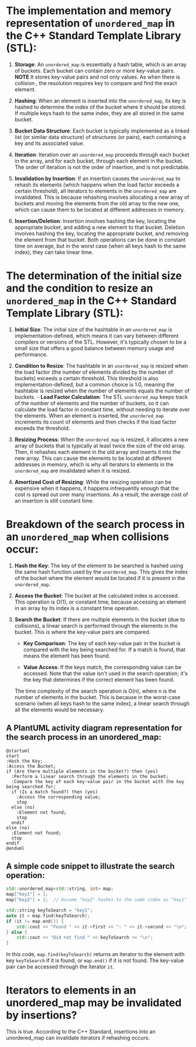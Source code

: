 # The implementation and memory representation of `unordered_map` in the C++ Standard Template Library (STL):

1. **Storage**: An `unordered_map` is essentially a hash table, which is an array of buckets.
   Each bucket can contain zero or more key-value pairs.
   **NOTE** It stores key-value pairs and not only values. As when there is collision , the resolution requires key to compare and find the exact element.

2. **Hashing**: When an element is inserted into the `unordered_map`, its key is hashed to determine the index of the bucket where it should be stored.
   If multiple keys hash to the same index, they are all stored in the same bucket.

3. **Bucket Data Structure**: Each bucket is typically implemented as a linked list (or similar data structure) of structures (or pairs), each containing a key and its associated value.

4. **Iteration**: Iteration over an `unordered_map` proceeds through each bucket in the array, and for each bucket, through each element in the bucket.
   The order of iteration is not the order of insertion, and is not predictable.

5. **Invalidation by Insertion**: If an insertion causes the `unordered_map` to rehash its elements (which happens when the load factor exceeds a certain threshold), all iterators to elements in the `unordered_map` are invalidated.
   This is because rehashing involves allocating a new array of buckets and moving the elements from the old array to the new one, which can cause them to be located at different addresses in memory.

6. **Insertion/Deletion**: Insertion involves hashing the key, locating the appropriate bucket, and adding a new element to that bucket.
   Deletion involves hashing the key, locating the appropriate bucket, and removing the element from that bucket.
   Both operations can be done in constant time on average, but in the worst case (when all keys hash to the same index), they can take linear time.

# The determination of the initial size and the condition to resize an `unordered_map` in the C++ Standard Template Library (STL):

1. **Initial Size**: The initial size of the hashtable in an `unordered_map` is implementation-defined, which means it can vary between different compilers or versions of the STL.
   However, it's typically chosen to be a small size that offers a good balance between memory usage and performance.

2. **Condition to Resize**: The hashtable in an `unordered_map` is resized when the load factor (the number of elements divided by the number of buckets) exceeds a certain threshold.
   This threshold is also implementation-defined, but a common choice is 1.0, meaning the hashtable is resized when the number of elements equals the number of buckets.
       - **Load Factor Calculation**: The STL `unordered_map` keeps track of the number of elements and the number of buckets, so it can calculate the load factor in constant time, without needing to iterate over the elements.
         When an element is inserted, the `unordered_map` increments its count of elements and then checks if the load factor exceeds the threshold.

3. **Resizing Process**: When the `unordered_map` is resized, it allocates a new array of buckets that is typically at least twice the size of the old array.
   Then, it rehashes each element in the old array and inserts it into the new array.
   This can cause the elements to be located at different addresses in memory, which is why all iterators to elements in the `unordered_map` are invalidated when it is resized.

4. **Amortized Cost of Resizing**: While the resizing operation can be expensive when it happens, it happens infrequently enough that the cost is spread out over many insertions. As a result, the average cost of an insertion is still constant time.

# Breakdown of the search process in an `unordered_map` when collisions occur:

1. **Hash the Key**: The key of the element to be searched is hashed using the same hash function used by the `unordered_map`.
   This gives the index of the bucket where the element would be located if it is present in the `unordered_map`.

2. **Access the Bucket**: The bucket at the calculated index is accessed.
   This operation is O(1), or constant time, because accessing an element in an array by its index is a constant time operation.

3. **Search the Bucket**: If there are multiple elements in the bucket (due to collisions), a linear search is performed through the elements in the bucket.
   This is where the key-value pairs are compared.

    - **Key Comparison**: The key of each key-value pair in the bucket is compared with the key being searched for.
      If a match is found, that means the element has been found.

    - **Value Access**: If the keys match, the corresponding value can be accessed.
      Note that the value isn't used in the search operation; it's the key that determines if the correct element has been found.

    The time complexity of the search operation is O(n), where n is the number of elements in the bucket.
    This is because in the worst-case scenario (when all keys hash to the same index), a linear search through all the elements would be necessary.

## A PlantUML activity diagram representation for the search process in an unordered_map:
```plantuml
@startuml
start
:Hash the Key;
:Access the Bucket;
if (Are there multiple elements in the bucket?) then (yes)
  :Perform a linear search through the elements in the bucket;
  :Compare the key of each key-value pair in the bucket with the key being searched for;
  if (Is a match found?) then (yes)
    :Access the corresponding value;
    stop
  else (no)
    :Element not found;
    stop
  endif
else (no)
  :Element not found;
  stop
endif
@enduml
```

## A simple code snippet to illustrate the search operation:

```cpp
std::unordered_map<std::string, int> map;
map["key1"] = 1;
map["key2"] = 2;  // Assume "key2" hashes to the same index as "key1"

std::string keyToSearch = "key1";
auto it = map.find(keyToSearch);
if (it != map.end()) {
    std::cout << "Found " << it->first << ": " << it->second << "\n";
} else {
    std::cout << "Did not find " << keyToSearch << "\n";
}
```

In this code, `map.find(keyToSearch)` returns an iterator to the element with key `keyToSearch` if it is found, or `map.end()` if it is not found.
The key-value pair can be accessed through the iterator `it`.

# Iterators to elements in an unordered_map may be invalidated by insertions?
This is true. According to the C++ Standard, insertions into an unordered_map can invalidate iterators if rehashing occurs.
